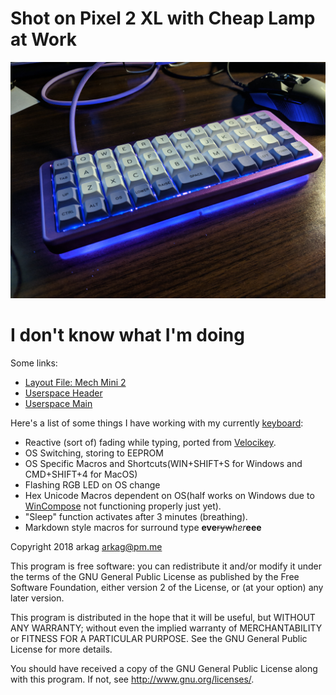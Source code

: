 # Shot on Pixel 2 XL with Cheap Lamp at Work

![mmm, tasty](mechmini2.jpg)

# I don't know what I'm doing

Some links:
* [Layout File: Mech Mini 2](layout_mm2)
* [Userspace Header](arkag_h)
* [Userspace Main](arkag_c)

Here's a list of some things I have working with my currently [keyboard](mm2_home):

* Reactive (sort of) fading while typing, ported from [Velocikey](https://github.com/qmk/qmk_firmware/pull/3754).
* OS Switching, storing to EEPROM
* OS Specific Macros and Shortcuts(WIN+SHIFT+S for Windows and CMD+SHIFT+4 for MacOS)
* Flashing RGB LED on OS change
* Hex Unicode Macros dependent on OS(half works on Windows due to [WinCompose](https://github.com/SamHocevar/wincompose) not functioning properly just yet).
* "Sleep" function activates after 3 minutes (breathing).
* Markdown style macros for surround type __eve__~~ryw~~*her***eee**

Copyright 2018 arkag arkag@pm.me

This program is free software: you can redistribute it and/or modify
it under the terms of the GNU General Public License as published by
the Free Software Foundation, either version 2 of the License, or
(at your option) any later version.

This program is distributed in the hope that it will be useful,
but WITHOUT ANY WARRANTY; without even the implied warranty of
MERCHANTABILITY or FITNESS FOR A PARTICULAR PURPOSE.  See the
GNU General Public License for more details.

You should have received a copy of the GNU General Public License
along with this program.  If not, see <http://www.gnu.org/licenses/>.

[arkag_c]:    /users/arkag/arkag.c
[arkag_h]:    /users/arkag/arkag.h
[layout_mm2]: /keyboards/mechmini/v2/keymaps/arkag/keymap.c
[mm2_home]:   https://cartel.ltd/projects/mechmini2/
